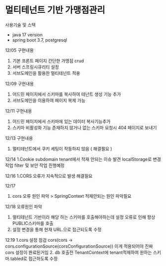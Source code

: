 # 멀티테넌트 기반 가맹점관리
 사용기술 및 스택
 - java 17 version
 - spring boot 3.7, postgresql


12/05 구현내용
1. 기본 프론트 페이지 간단한 가맹점 crud
2. 서버 스프링시큐리티 설정
3. 서브도메인을 활용한 멀티테넌트 적용
   
12/09 구현내용
1. 어드민 페이지에서 스키마를 복사하여 테넌트 생성 기능 추가
2. 서브도메인을 이용하여 페이지 복제 가능

12/11 구현내용
1. 어드민 페이지에서 스키마에 있는 데이터 복사기능추가
2. 스키마 비활성화 기능 존재하지 않거나 없는 스키마 요청시 404 페이지로 보내기

12/13 구현내용
1. 멀티테넌트에서 쿠키 세팅이 작동하지 않음 ( 해결필요 )
   
12/14
1.Cookie subdomain tenant에서 적재 안되는 이슈 발견 localStorage로 변경 작업 filter 및 보안 작업 진행예정

12/16
1.CORS 오류가 지속적으로 발생 해결필요

12/17
1. cors 오류 원인 파악 > SpringContext 적재안되는 원인 파악필요

12/18 오류원인 파악
1. 멀티테넌트 기반이라 해당 하는 스키마를 호출해야하는데 설정 오류로 인해 항상 PUBLIC스키마를 호출
2. 설정 변경을 통해 현재 URL.으로 접근되도록 수정


12.19 
1.cors 설정 점검 cors(cors -> cors.configurationSource(corsConfigurationSource)) 이게 적용되어야 진짜 cors 설정이 완료된거임 
2. db 호출전 TenantContext에 tenant적재하여 원하는 스키마.tabled로 접근하도록 수정
